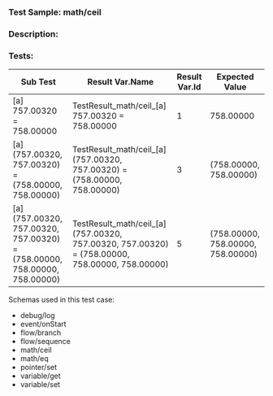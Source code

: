 ### **Test Sample:** math/ceil
### **Description:** 

### Tests:
| Sub Test | Result Var.Name | Result Var.Id | Expected Value
| ----------- | ----------- | ----------- |----------- |
| [a] 757.00320 = 758.00000 | TestResult_math/ceil_[a] 757.00320 = 758.00000 | 1 | 758.00000
| [a] (757.00320, 757.00320) = (758.00000, 758.00000) | TestResult_math/ceil_[a] (757.00320, 757.00320) = (758.00000, 758.00000) | 3 | (758.00000, 758.00000)
| [a] (757.00320, 757.00320, 757.00320) = (758.00000, 758.00000, 758.00000) | TestResult_math/ceil_[a] (757.00320, 757.00320, 757.00320) = (758.00000, 758.00000, 758.00000) | 5 | (758.00000, 758.00000, 758.00000)

Schemas used in this test case:
- debug/log
- event/onStart
- flow/branch
- flow/sequence
- math/ceil
- math/eq
- pointer/set
- variable/get
- variable/set
